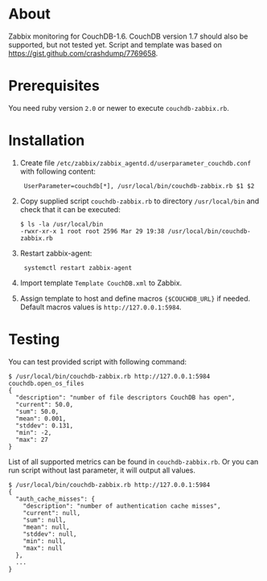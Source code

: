 
About
======
Zabbix monitoring for CouchDB-1.6.
CouchDB version 1.7 should also be supported, but not tested yet.
Script and template was based on https://gist.github.com/crashdump/7769658.

Prerequisites
======

You need ruby version `2.0` or newer to execute `couchdb-zabbix.rb`.

Installation
======
1. Create file `/etc/zabbix/zabbix_agentd.d/userparameter_couchdb.conf`
with following content:

        UserParameter=couchdb[*], /usr/local/bin/couchdb-zabbix.rb $1 $2

2. Copy supplied script `couchdb-zabbix.rb` to directory `/usr/local/bin` and check that it can be executed:

    ```shell
    $ ls -la /usr/local/bin
    -rwxr-xr-x 1 root root 2596 Mar 29 19:38 /usr/local/bin/couchdb-zabbix.rb
    ```

2. Restart zabbix-agent:

        systemctl restart zabbix-agent

3. Import template `Template CouchDB.xml` to Zabbix.

4. Assign template to host and define macros `{$COUCHDB_URL}` if needed.
Default macros values is `http://127.0.0.1:5984`.

Testing
======
You can test provided script with following command:
```shell
$ /usr/local/bin/couchdb-zabbix.rb http://127.0.0.1:5984 couchdb.open_os_files
{
  "description": "number of file descriptors CouchDB has open",
  "current": 50.0,
  "sum": 50.0,
  "mean": 0.001,
  "stddev": 0.131,
  "min": -2,
  "max": 27
}
```

List of all supported metrics can be found in `couchdb-zabbix.rb`.
Or you can run script without last parameter, it will output all values.
```shell
$ /usr/local/bin/couchdb-zabbix.rb http://127.0.0.1:5984
{
  "auth_cache_misses": {
    "description": "number of authentication cache misses",
    "current": null,
    "sum": null,
    "mean": null,
    "stddev": null,
    "min": null,
    "max": null
  },
  ...
}
```
